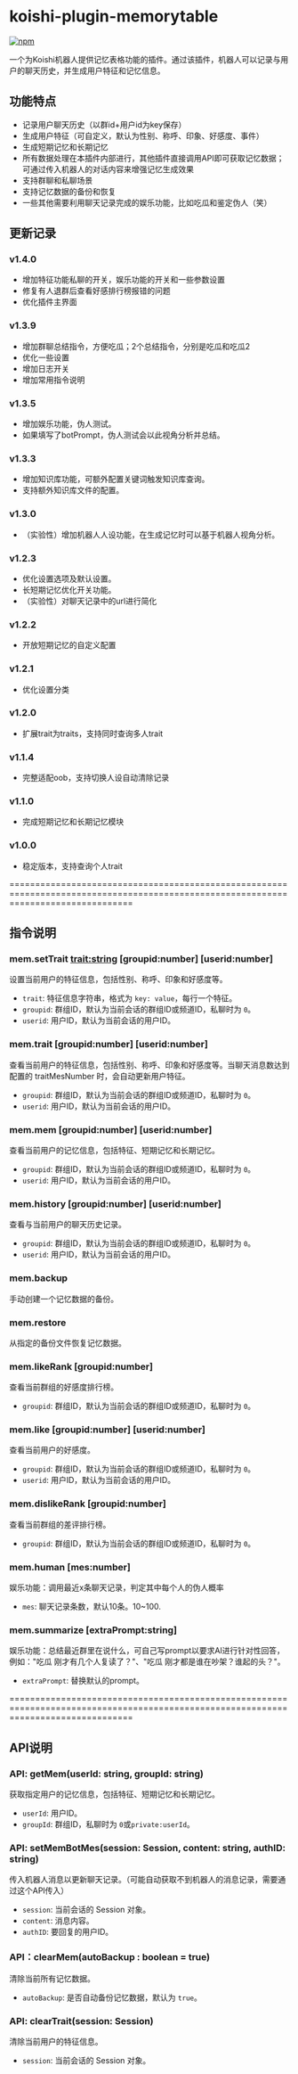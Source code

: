 # koishi-plugin-memorytable
[![npm](https://img.shields.io/npm/v/koishi-plugin-memorytable?style=flat-square)](https://www.npmjs.com/package/koishi-plugin-memorytable)

一个为Koishi机器人提供记忆表格功能的插件。通过该插件，机器人可以记录与用户的聊天历史，并生成用户特征和记忆信息。

## 功能特点

- 记录用户聊天历史（以群id+用户id为key保存）
- 生成用户特征（可自定义，默认为性别、称呼、印象、好感度、事件）
- 生成短期记忆和长期记忆
- 所有数据处理在本插件内部进行，其他插件直接调用API即可获取记忆数据；可通过传入机器人的对话内容来增强记忆生成效果
- 支持群聊和私聊场景
- 支持记忆数据的备份和恢复
- 一些其他需要利用聊天记录完成的娱乐功能，比如吃瓜和鉴定伪人（笑）

## 更新记录
### v1.4.0
- 增加特征功能私聊的开关，娱乐功能的开关和一些参数设置
- 修复有人退群后查看好感排行榜报错的问题
- 优化插件主界面
### v1.3.9
- 增加群聊总结指令，方便吃瓜；2个总结指令，分别是吃瓜和吃瓜2
- 优化一些设置
- 增加日志开关
- 增加常用指令说明
### v1.3.5
- 增加娱乐功能，伪人测试。
- 如果填写了botPrompt，伪人测试会以此视角分析并总结。
### v1.3.3
- 增加知识库功能，可额外配置关键词触发知识库查询。
- 支持额外知识库文件的配置。
### v1.3.0
- （实验性）增加机器人人设功能，在生成记忆时可以基于机器人视角分析。
### v1.2.3
- 优化设置选项及默认设置。
- 长短期记忆优化开关功能。
- （实验性）对聊天记录中的url进行简化
### v1.2.2
- 开放短期记忆的自定义配置
### v1.2.1
- 优化设置分类
### v1.2.0
- 扩展trait为traits，支持同时查询多人trait
### v1.1.4
- 完整适配oob，支持切换人设自动清除记录
### v1.1.0
- 完成短期记忆和长期记忆模块
### v1.0.0
- 稳定版本，支持查询个人trait

====================================================================================================================================
## 指令说明
### mem.setTrait <trait:string> [groupid:number] [userid:number]
设置当前用户的特征信息，包括性别、称呼、印象和好感度等。
- `trait`: 特征信息字符串，格式为 `key: value`，每行一个特征。
- `groupid`: 群组ID，默认为当前会话的群组ID或频道ID，私聊时为 `0`。
- `userid`: 用户ID，默认为当前会话的用户ID。

### mem.trait [groupid:number] [userid:number]
查看当前用户的特征信息，包括性别、称呼、印象和好感度等。当聊天消息数达到配置的 traitMesNumber 时，会自动更新用户特征。
- `groupid`: 群组ID，默认为当前会话的群组ID或频道ID，私聊时为 `0`。
- `userid`: 用户ID，默认为当前会话的用户ID。

### mem.mem [groupid:number] [userid:number]
查看当前用户的记忆信息，包括特征、短期记忆和长期记忆。
- `groupid`: 群组ID，默认为当前会话的群组ID或频道ID，私聊时为 `0`。
- `userid`: 用户ID，默认为当前会话的用户ID。

### mem.history [groupid:number] [userid:number]
查看与当前用户的聊天历史记录。
- `groupid`: 群组ID，默认为当前会话的群组ID或频道ID，私聊时为 `0`。
- `userid`: 用户ID，默认为当前会话的用户ID。

### mem.backup
手动创建一个记忆数据的备份。

### mem.restore
从指定的备份文件恢复记忆数据。

### mem.likeRank [groupid:number]
查看当前群组的好感度排行榜。
- `groupid`: 群组ID，默认为当前会话的群组ID或频道ID，私聊时为 `0`。

### mem.like [groupid:number] [userid:number]
查看当前用户的好感度。
- `groupid`: 群组ID，默认为当前会话的群组ID或频道ID，私聊时为 `0`。
- `userid`: 用户ID，默认为当前会话的用户ID。

### mem.dislikeRank [groupid:number]
查看当前群组的差评排行榜。
- `groupid`: 群组ID，默认为当前会话的群组ID或频道ID，私聊时为 `0`。

### mem.human [mes:number]
娱乐功能：调用最近x条聊天记录，判定其中每个人的伪人概率
- `mes`: 聊天记录条数，默认10条。10~100.

### mem.summarize [extraPrompt:string]
娱乐功能：总结最近群里在说什么，可自己写prompt以要求AI进行针对性回答，例如："吃瓜 刚才有几个人复读了？"、"吃瓜 刚才都是谁在吵架？谁起的头？"。
- `extraPrompt`: 替换默认的prompt。

====================================================================================================================================
## API说明
### API: getMem(userId: string, groupId: string)
获取指定用户的记忆信息，包括特征、短期记忆和长期记忆。
- `userId`: 用户ID。
- `groupId`: 群组ID，私聊时为 `0`或`private:userId`。

### API: setMemBotMes(session: Session, content: string, authID: string)
传入机器人消息以更新聊天记录。（可能自动获取不到机器人的消息记录，需要通过这个API传入）
- `session`: 当前会话的 Session 对象。
- `content`: 消息内容。
- `authID`: 要回复的用户ID。

### API：clearMem(autoBackup : boolean = true)
清除当前所有记忆数据。
- `autoBackup`: 是否自动备份记忆数据，默认为 `true`。

### API: clearTrait(session: Session)
清除当前用户的特征信息。
- `session`: 当前会话的 Session 对象。
